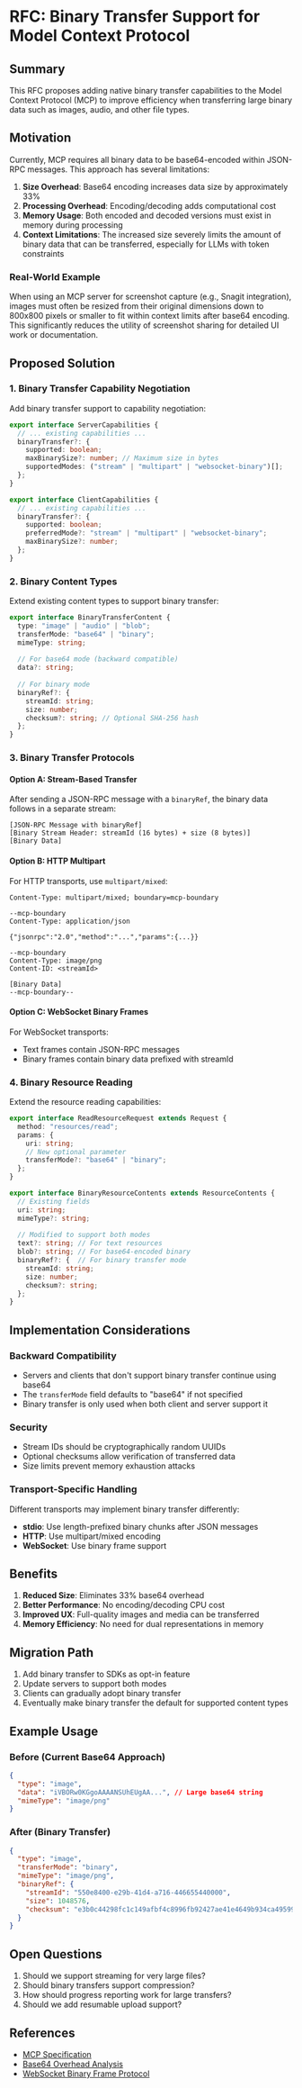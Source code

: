 # RFC: Binary Transfer Support for Model Context Protocol

## Summary

This RFC proposes adding native binary transfer capabilities to the Model Context Protocol (MCP) to improve efficiency when transferring large binary data such as images, audio, and other file types.

## Motivation

Currently, MCP requires all binary data to be base64-encoded within JSON-RPC messages. This approach has several limitations:

1. **Size Overhead**: Base64 encoding increases data size by approximately 33%
2. **Processing Overhead**: Encoding/decoding adds computational cost
3. **Memory Usage**: Both encoded and decoded versions must exist in memory during processing
4. **Context Limitations**: The increased size severely limits the amount of binary data that can be transferred, especially for LLMs with token constraints

### Real-World Example

When using an MCP server for screenshot capture (e.g., Snagit integration), images must often be resized from their original dimensions down to 800x800 pixels or smaller to fit within context limits after base64 encoding. This significantly reduces the utility of screenshot sharing for detailed UI work or documentation.

## Proposed Solution

### 1. Binary Transfer Capability Negotiation

Add binary transfer support to capability negotiation:

```typescript
export interface ServerCapabilities {
  // ... existing capabilities ...
  binaryTransfer?: {
    supported: boolean;
    maxBinarySize?: number; // Maximum size in bytes
    supportedModes: ("stream" | "multipart" | "websocket-binary")[];
  };
}

export interface ClientCapabilities {
  // ... existing capabilities ...
  binaryTransfer?: {
    supported: boolean;
    preferredMode?: "stream" | "multipart" | "websocket-binary";
    maxBinarySize?: number;
  };
}
```

### 2. Binary Content Types

Extend existing content types to support binary transfer:

```typescript
export interface BinaryTransferContent {
  type: "image" | "audio" | "blob";
  transferMode: "base64" | "binary";
  mimeType: string;
  
  // For base64 mode (backward compatible)
  data?: string;
  
  // For binary mode
  binaryRef?: {
    streamId: string;
    size: number;
    checksum?: string; // Optional SHA-256 hash
  };
}
```

### 3. Binary Transfer Protocols

#### Option A: Stream-Based Transfer

After sending a JSON-RPC message with a `binaryRef`, the binary data follows in a separate stream:

```
[JSON-RPC Message with binaryRef]
[Binary Stream Header: streamId (16 bytes) + size (8 bytes)]
[Binary Data]
```

#### Option B: HTTP Multipart

For HTTP transports, use `multipart/mixed`:

```
Content-Type: multipart/mixed; boundary=mcp-boundary

--mcp-boundary
Content-Type: application/json

{"jsonrpc":"2.0","method":"...","params":{...}}

--mcp-boundary
Content-Type: image/png
Content-ID: <streamId>

[Binary Data]
--mcp-boundary--
```

#### Option C: WebSocket Binary Frames

For WebSocket transports:
- Text frames contain JSON-RPC messages
- Binary frames contain binary data prefixed with streamId

### 4. Binary Resource Reading

Extend the resource reading capabilities:

```typescript
export interface ReadResourceRequest extends Request {
  method: "resources/read";
  params: {
    uri: string;
    // New optional parameter
    transferMode?: "base64" | "binary";
  };
}

export interface BinaryResourceContents extends ResourceContents {
  // Existing fields
  uri: string;
  mimeType?: string;
  
  // Modified to support both modes
  text?: string; // For text resources
  blob?: string; // For base64-encoded binary
  binaryRef?: {  // For binary transfer mode
    streamId: string;
    size: number;
    checksum?: string;
  };
}
```

## Implementation Considerations

### Backward Compatibility

- Servers and clients that don't support binary transfer continue using base64
- The `transferMode` field defaults to "base64" if not specified
- Binary transfer is only used when both client and server support it

### Security

- Stream IDs should be cryptographically random UUIDs
- Optional checksums allow verification of transferred data
- Size limits prevent memory exhaustion attacks

### Transport-Specific Handling

Different transports may implement binary transfer differently:
- **stdio**: Use length-prefixed binary chunks after JSON messages
- **HTTP**: Use multipart/mixed encoding
- **WebSocket**: Use binary frame support

## Benefits

1. **Reduced Size**: Eliminates 33% base64 overhead
2. **Better Performance**: No encoding/decoding CPU cost
3. **Improved UX**: Full-quality images and media can be transferred
4. **Memory Efficiency**: No need for dual representations in memory

## Migration Path

1. Add binary transfer to SDKs as opt-in feature
2. Update servers to support both modes
3. Clients can gradually adopt binary transfer
4. Eventually make binary transfer the default for supported content types

## Example Usage

### Before (Current Base64 Approach)
```json
{
  "type": "image",
  "data": "iVBORw0KGgoAAAANSUhEUgAA...", // Large base64 string
  "mimeType": "image/png"
}
```

### After (Binary Transfer)
```json
{
  "type": "image",
  "transferMode": "binary",
  "mimeType": "image/png",
  "binaryRef": {
    "streamId": "550e8400-e29b-41d4-a716-446655440000",
    "size": 1048576,
    "checksum": "e3b0c44298fc1c149afbf4c8996fb92427ae41e4649b934ca495991b7852b855"
  }
}
```

## Open Questions

1. Should we support streaming for very large files?
2. Should binary transfers support compression?
3. How should progress reporting work for large transfers?
4. Should we add resumable upload support?

## References

- [MCP Specification](https://github.com/modelcontextprotocol/specification)
- [Base64 Overhead Analysis](https://en.wikipedia.org/wiki/Base64#Output_padding)
- [WebSocket Binary Frame Protocol](https://datatracker.ietf.org/doc/html/rfc6455#section-5.2)